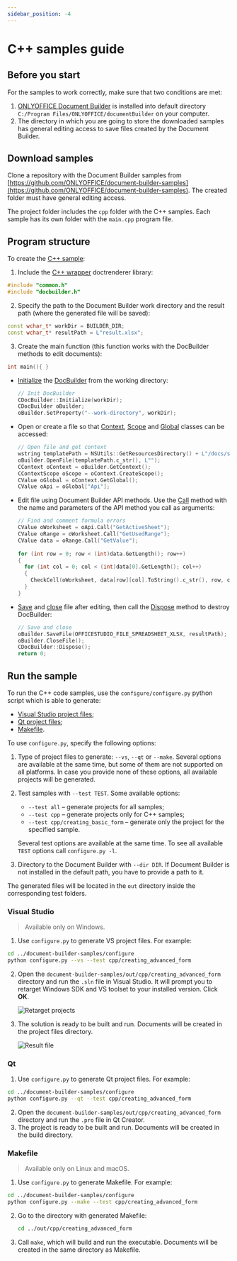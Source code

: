 ```yaml
---
sidebar_position: -4
---
```


# C++ samples guide

## Before you start

For the samples to work correctly, make sure that two conditions are met:

1. [ONLYOFFICE Document Builder](https://www.onlyoffice.com/download-builder.aspx?utm_source=api) is installed into default directory `C:/Program Files/ONLYOFFICE/documentBuilder` on your computer.
2. The directory in which you are going to store the downloaded samples has general editing access to save files created by the Document Builder.

## Download samples

Clone a repository with the Document Builder samples from [https://github.com/ONLYOFFICE/document-builder-samples](https://github.com/ONLYOFFICE/document-builder-samples). The created folder must have general editing access.

The project folder includes the `cpp` folder with the C++ samples. Each sample has its own folder with the `main.cpp` program file.

## Program structure

To create the [C++ sample](https://github.com/ONLYOFFICE/document-builder-samples/blob/master/cpp/commenting_errors/main.cpp):

1. Include the [C++ wrapper](../../docs/document-builder/builder-framework/C++/C++.md) doctrenderer library:

  ```cpp
  #include "common.h"
  #include "docbuilder.h"
  ```

2. Specify the path to the Document Builder work directory and the result path (where the generated file will be saved):

  ```cpp
  const wchar_t* workDir = BUILDER_DIR;
  const wchar_t* resultPath = L"result.xlsx";
  ```

3. Create the main function (this function works with the DocBuilder methods to edit documents):

  ```cpp
  int main(){ }
  ```

- [Initialize](../../docs/document-builder/builder-framework/C++/CDocBuilder/Initialize.md) the [DocBuilder](../../docs/document-builder/builder-framework/C++/CDocBuilder/CDocBuilder.md) from the working directory:

  ```cpp
  // Init DocBuilder
  CDocBuilder::Initialize(workDir);
  CDocBuilder oBuilder;
  oBuilder.SetProperty("--work-directory", workDir);
  ```

- Open or create a file so that [Context](../../docs/document-builder/builder-framework/C++/CDocBuilderContext/CDocBuilderContext.md), [Scope](../../docs/document-builder/builder-framework/C++/CDocBuilderContext/CreateScope.md) and [Global](../../docs/document-builder/builder-framework/C++/CDocBuilderContext/GetGlobal.md) classes can be accessed:

  ```cpp
  // Open file and get context
  wstring templatePath = NSUtils::GetResourcesDirectory() + L"/docs/spreadsheet_with_errors.xlsx";
  oBuilder.OpenFile(templatePath.c_str(), L"");
  CContext oContext = oBuilder.GetContext();
  CContextScope oScope = oContext.CreateScope();
  CValue oGlobal = oContext.GetGlobal();
  CValue oApi = oGlobal["Api"];
  ```

- Edit file using Document Builder API methods. Use the [Call](../../docs/document-builder/builder-framework/C++/CDocBuilderValue/Call.md) method with the name and parameters of the API method you call as arguments:

  ```cpp
  // Find and comment formula errors
  CValue oWorksheet = oApi.Call("GetActiveSheet");
  CValue oRange = oWorksheet.Call("GetUsedRange");
  CValue data = oRange.Call("GetValue");
 
  for (int row = 0; row < (int)data.GetLength(); row++)
  {
    for (int col = 0; col < (int)data[0].GetLength(); col++)
    {
      CheckCell(oWorksheet, data[row][col].ToString().c_str(), row, col);
    }
  }
  ```

- [Save](../../docs/document-builder/builder-framework/C++/CDocBuilder/SaveFile.md) and [close](../../docs/document-builder/builder-framework/C++/CDocBuilder/CloseFile.md) file after editing, then call the [Dispose](../../docs/document-builder/builder-framework/C++/CDocBuilder/Dispose.md) method to destroy DocBuilder:

  ```cpp
  // Save and close
  oBuilder.SaveFile(OFFICESTUDIO_FILE_SPREADSHEET_XLSX, resultPath);
  oBuilder.CloseFile();
  CDocBuilder::Dispose();
  return 0;
  ```

## Run the sample

To run the C++ code samples, use the `configure/configure.py` python script which is able to generate:

- [Visual Studio project files](#visual-studio);
- [Qt project files](#qt);
- [Makefile](#makefile).

To use `configure.py`, specify the following options:

1. Type of project files to generate: `--vs`, `--qt` or `--make`. Several options are available at the same time, but some of them are not supported on all platforms. In case you provide none of these options, all available projects will be generated.

2. Test samples with `--test TEST`. Some available options:

   - `--test all` – generate projects for all samples;
   - `--test cpp` – generate projects only for C++ samples;
   - `--test cpp/creating_basic_form` – generate only the project for the specified sample.

   Several test options are available at the same time. To see all available `TEST` options call `configure.py -l`.

3. Directory to the Document Builder with `--dir DIR`. If Document Builder is not installed in the default path, you have to provide a path to it.

The generated files will be located in the `out` directory inside the corresponding test folders.

### Visual Studio

> Available only on Windows.

1. Use `configure.py` to generate VS project files. For example:

  ```sh
  cd ../document-builder-samples/configure
  python configure.py --vs --test cpp/creating_advanced_form
  ```

2. Open the `document-builder-samples/out/cpp/creating_advanced_form` directory and run the `.sln` file in Visual Studio. It will prompt you to retarget Windows SDK and VS toolset to your installed version. Click **OK**.

   ![Retarget projects](/assets/images/docbuilder/retarget-projects.png)

3. The solution is ready to be built and run. Documents will be created in the project files directory.

   ![Result file](/assets/images/docbuilder/cpp-result-file.png)

### Qt

1. Use `configure.py` to generate Qt project files. For example:

  ```sh
  cd ../document-builder-samples/configure
  python configure.py --qt --test cpp/creating_advanced_form
  ```

2. Open the `document-builder-samples/out/cpp/creating_advanced_form` directory and run the `.pro` file in Qt Creator.
3. The project is ready to be built and run. Documents will be created in the build directory.

### Makefile

> Available only on Linux and macOS.

1. Use `configure.py` to generate Makefile. For example:

  ```sh
  cd ../document-builder-samples/configure
  python configure.py --make --test cpp/creating_advanced_form
  ```

2. Go to the directory with generated Makefile:

   ```sh
   cd ../out/cpp/creating_advanced_form
   ```

3. Call `make`, which will build and run the executable. Documents will be created in the same directory as Makefile.
